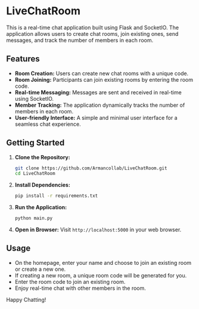 # LiveChatRoom
This is a real-time chat application built using Flask and SocketIO. The application allows users to create chat rooms, join existing ones, send messages, and track the number of members in each room.

## Features

- **Room Creation:** Users can create new chat rooms with a unique code.
- **Room Joining:** Participants can join existing rooms by entering the room code.
- **Real-time Messaging:** Messages are sent and received in real-time using SocketIO.
- **Member Tracking:** The application dynamically tracks the number of members in each room.
- **User-friendly Interface:** A simple and minimal user interface for a seamless chat experience.

## Getting Started

1. **Clone the Repository:**
   ```bash
   git clone https://github.com/Armancollab/LiveChatRoom.git
   cd LiveChatRoom
   ```

2. **Install Dependencies:**
   ```bash
   pip install -r requirements.txt
   ```

3. **Run the Application:**
   ```bash
   python main.py
   ```

4. **Open in Browser:**
   Visit `http://localhost:5000` in your web browser.

## Usage

- On the homepage, enter your name and choose to join an existing room or create a new one.
- If creating a new room, a unique room code will be generated for you.
- Enter the room code to join an existing room.
- Enjoy real-time chat with other members in the room.

Happy Chatting!
